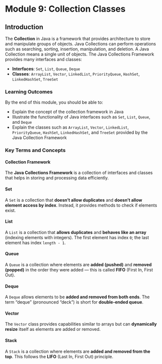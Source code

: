 # Module 9: Collection Classes

## Introduction

The **Collection** in Java is a framework that provides architecture to store and manipulate groups of objects. Java Collections can perform operations such as searching, sorting, insertion, manipulation, and deletion. A Java Collection means a single unit of objects. The Java Collections Framework provides many interfaces and classes:

- **Interfaces**: `Set`, `List`, `Queue`, `Deque`
- **Classes**: `ArrayList`, `Vector`, `LinkedList`, `PriorityQueue`, `HashSet`, `LinkedHashSet`, `TreeSet`

### Learning Outcomes

By the end of this module, you should be able to:

- Explain the concept of the collection framework in Java
- Illustrate the functionality of Java interfaces such as `Set`, `List`, `Queue`, and `Deque`
- Explain the classes such as `ArrayList`, `Vector`, `LinkedList`, `PriorityQueue`, `HashSet`, `LinkedHashSet`, and `TreeSet` provided by the Java Collection Framework

### Key Terms and Concepts

#### Collection Framework

The **Java Collections Framework** is a collection of interfaces and classes that helps in storing and processing data efficiently.

#### Set

A `Set` is a collection that **doesn’t allow duplicates** and **doesn’t allow element access by index**. Instead, it provides methods to check if elements exist.

#### List

A `List` is a collection that **allows duplicates** and **behaves like an array** (indexing elements with integers). The first element has index `0`; the last element has index `length - 1`.

#### Queue

A `Queue` is a collection where elements are **added (pushed)** and **removed (popped)** in the order they were added — this is called **FIFO** (First In, First Out).

#### Deque

A `Deque` allows elements to be **added and removed from both ends**. The term “deque” (pronounced “deck”) is short for **double-ended queue**.

#### Vector

The `Vector` class provides capabilities similar to arrays but can **dynamically resize** itself as elements are added or removed.

#### Stack

A `Stack` is a collection where elements are **added and removed from the top**. This follows the **LIFO** (Last In, First Out) principle.
